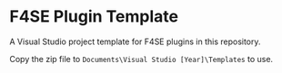 # F4SE Plugin Template
A Visual Studio project template for F4SE plugins in this repository.

Copy the zip file to `Documents\Visual Studio [Year]\Templates` to use.

